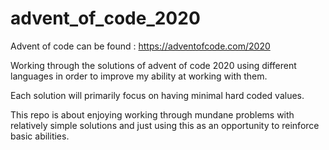 # advent_of_code_2020

Advent of code can be found : https://adventofcode.com/2020

Working through the solutions of advent of code 2020 using different languages in order to improve my ability at working with them. 

Each solution will primarily focus on having minimal hard coded values. 

This repo is about enjoying working through mundane problems with relatively simple solutions and just using this as an opportunity to reinforce basic abilities.
